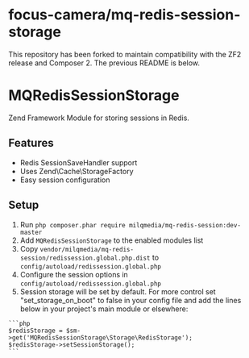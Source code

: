 # focus-camera/mq-redis-session-storage

This repository has been forked to maintain compatibility with the ZF2 release and Composer 2. The previous README is below.

MQRedisSessionStorage
================

Zend Framework Module for storing sessions in Redis.

## Features
- Redis SessionSaveHandler support
- Uses Zend\Cache\StorageFactory
- Easy session configuration

## Setup

  1. Run `php composer.phar require milqmedia/mq-redis-session:dev-master`
  2. Add `MQRedisSessionStorage` to the enabled modules list
  3. Copy `vendor/milqmedia/mq-redis-session/redissession.global.php.dist` to `config/autoload/redissession.global.php` 
  4. Configure the session options in `config/autoload/redissession.global.php`
  5. Session storage will be set by default. For more control set "set_storage_on_boot" to false in your config file and add the lines below in your project's main module or elsewhere:

    ```php
    $redisStorage = $sm->get('MQRedisSessionStorage\Storage\RedisStorage');
    $redisStorage->setSessionStorage();
    ```
